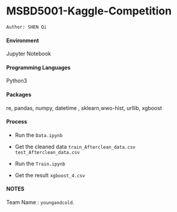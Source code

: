# MSBD5001-Kaggle-Competition

`Author: SHEN Qi`

#### Environment

Jupyter Notebook



#### Programming Languages

Python3



#### Packages

re, pandas, numpy, datetime , sklearn,wwo-hist, urllib,  xgboost



#### Process

- Run the `Data.ipynb`

- Get the cleaned data `train_Afterclean_data.csv` `test_Afterclean_data.csv`

- Run the `Train.ipynb`

- Get the result `xgboost_4.csv`

  

#### NOTES

Team Name : `youngandcold`. 
